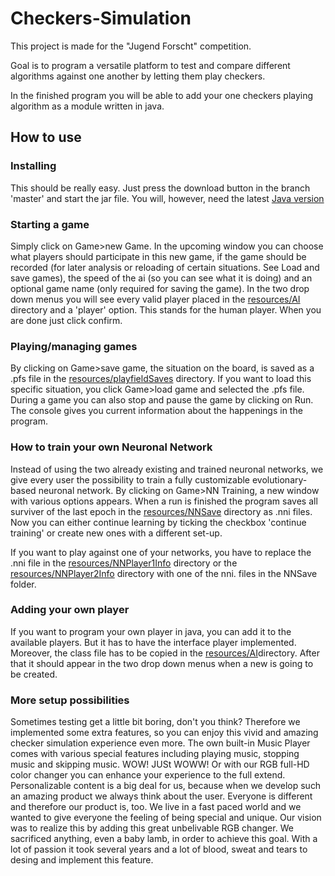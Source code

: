 # Checkers-Simulation

This project is made for the "Jugend Forscht" competition.

Goal is to program a versatile platform to test and compare different algorithms against one another by letting them play checkers.

In the finished program you will be able to add your one checkers playing algorithm as a module written in java.

## How to use
### Installing
This should be really easy. Just press the download button in the branch 'master' and start the jar file. You will, however, need the latest [Java version](https://www.java.com/de/)

### Starting a game
Simply click on Game>new Game. In the upcoming window you can choose what players should participate in this new game, if the game should be recorded (for later analysis or reloading of certain situations. See Load and save games), the speed of the ai  (so you can see what it is doing) and an optional game name (only required for saving the game). In the two drop down menus you will see every valid player placed in the [resources/AI](resources/AI) directory and a 'player' option. This stands for the human player. When you are done just click confirm.

### Playing/managing games
By clicking on  Game>save game, the situation on the board, is saved as a .pfs file in the [resources/playfieldSaves](resources/playfieldSaves) directory. If you want to load this specific situation, you click Game>load game and selected the .pfs file.
During a game you can also stop and pause the game by clicking on Run. The console gives you current information about the happenings in the program.

### How to train your own Neuronal Network
Instead of using the two already existing and trained neuronal networks, we give every user the possibility to train a fully customizable evolutionary-based neuronal network. By clicking on Game>NN Training, a new window with various options appears. When a run is finished the program saves all surviver of the last epoch in the [resources/NNSave](resource/NNSave) directory as .nni files. Now you can either continue learning by ticking the checkbox 'continue training' or create new ones with a different set-up.

If you want to play against one of your networks, you have to replace the .nni file in the [resources/NNPlayer1Info](resource/NNPlayer1Info) directory or the [resources/NNPlayer2Info](resource/NNPlayer2Info) directory with one of the nni. files in the NNSave folder.

### Adding your own player
If you want to program your own player in java, you can add it to the available players. But it has to have the interface player implemented. Moreover, the class file has to be copied in the [resources/AI](resources/AI)directory. After that it should appear in the two drop down menus when a new is going to be created.

### More setup possibilities
Sometimes testing get a little bit boring, don't you think? Therefore we implemented some extra features, so you can enjoy this vivid and amazing checker simulation experience even more. 
The own built-in Music Player comes with various special features including playing music, stopping music and skipping music. WOW! JUSt WOWW!
Or with our RGB full-HD color changer you can enhance your experience to the full extend. 
Personalizable content is a big deal for us, because when we develop such an amazing product we always think about the user. Everyone is different and therefore our product is, too. We live in a fast paced world and we wanted to give everyone the feeling of being special and unique. Our vision was to realize this by adding this great unbelivable RGB changer. We sacrificed anything, even a baby lamb, in order to achieve this goal. With a lot of passion it took several years and a lot of blood, sweat and tears to desing and implement this feature.
